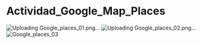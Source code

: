 # Actividad_Google_Map_Places

![Uploading Google_places_01.png…]()
![Uploading Google_places_02.png…]()
![Google_places_03](https://github.com/Hecmi/Actividad_Google_Map_Places/assets/120283562/e6d568ad-a265-4a56-9192-b022d611d994)
